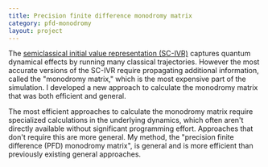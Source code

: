 ```yaml
---
title: Precision finite difference monodromy matrix
category: pfd-monodromy
layout: project
---
```


The [semiclassical initial value representation (SC-IVR)](/research/scivr)
captures quantum dynamical effects by running many classical trajectories.
However the most accurate versions of the SC-IVR require propagating
additional information, called the "monodromy matrix," which is the most
expensive part of the simulation. I developed a new approach to calculate
the monodromy matrix that was both efficient and general.

<!-- -->

The most efficient approaches to calculate the monodromy matrix require
specialized calculations in the underlying dynamics, which often aren't
directly available without significant programming effort. Approaches that
don't require this are more general. My method, the "precision finite
difference (PFD) monodromy matrix", is general and is more efficient than
previously existing general approaches. 
